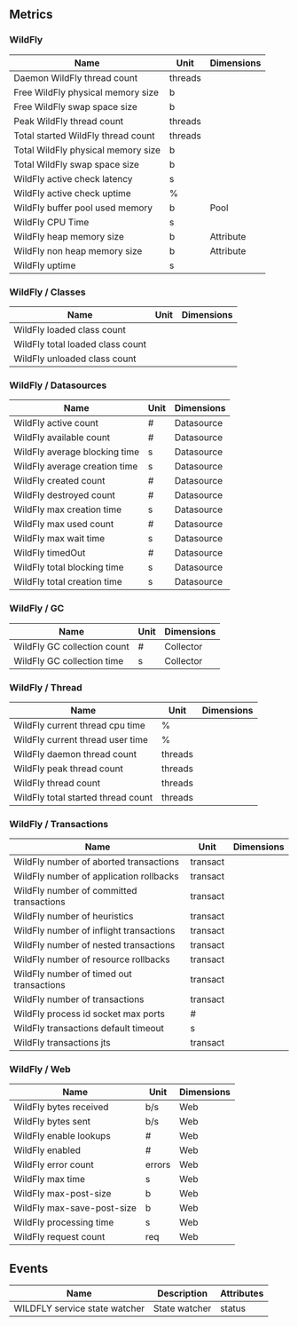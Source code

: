 ## Metrics

### WildFly 

| Name | Unit | Dimensions |
|------|------|------------|
| Daemon WildFly thread count | threads |  |
| Free WildFly physical memory size | b |  |
| Free WildFly swap space size | b |  |
| Peak WildFly thread count | threads |  |
| Total started WildFly thread count | threads |  |
| Total WildFly physical memory size | b |  |
| Total WildFly swap space size | b |  |
| WildFly active check latency | s |  |
| WildFly active check uptime | % |  |
| WildFly buffer pool used memory | b | Pool |
| WildFly CPU Time | s |  |
| WildFly heap memory size | b | Attribute |
| WildFly non heap memory size | b | Attribute |
| WildFly uptime | s |  |

### WildFly / Classes 

| Name | Unit | Dimensions |
|------|------|------------|
| WildFly loaded class count |  |  |
| WildFly total loaded class count |  |  |
| WildFly unloaded class count |  |  |

### WildFly / Datasources 

| Name | Unit | Dimensions |
|------|------|------------|
| WildFly active count | # | Datasource |
| WildFly available count | # | Datasource |
| WildFly average blocking time | s | Datasource |
| WildFly average creation time | s | Datasource |
| WildFly created count | # | Datasource |
| WildFly destroyed count | # | Datasource |
| WildFly max creation time | s | Datasource |
| WildFly max used count | # | Datasource |
| WildFly max wait time | s | Datasource |
| WildFly timedOut | # | Datasource |
| WildFly total blocking time | s | Datasource |
| WildFly total creation time | s | Datasource |

### WildFly / GC 

| Name | Unit | Dimensions |
|------|------|------------|
| WildFly GC collection count | # | Collector |
| WildFly GC collection time | s | Collector |

### WildFly / Thread 

| Name | Unit | Dimensions |
|------|------|------------|
| WildFly current thread cpu time | % |  |
| WildFly current thread user time | % |  |
| WildFly daemon thread count | threads |  |
| WildFly peak thread count | threads |  |
| WildFly thread count | threads |  |
| WildFly total started thread count | threads |  |

### WildFly / Transactions 

| Name | Unit | Dimensions |
|------|------|------------|
| WildFly number of aborted transactions | transact |  |
| WildFly number of application rollbacks | transact |  |
| WildFly number of committed transactions | transact |  |
| WildFly number of heuristics | transact |  |
| WildFly number of inflight transactions | transact |  |
| WildFly number of nested transactions | transact |  |
| WildFly number of resource rollbacks | transact |  |
| WildFly number of timed out transactions | transact |  |
| WildFly number of transactions | transact |  |
| WildFly process id socket max ports | # |  |
| WildFly transactions default timeout | s |  |
| WildFly transactions jts | transact |  |

### WildFly / Web 

| Name | Unit | Dimensions |
|------|------|------------|
| WildFly bytes received | b/s | Web |
| WildFly bytes sent | b/s | Web |
| WildFly enable lookups | # | Web |
| WildFly enabled | # | Web |
| WildFly error count | errors | Web |
| WildFly max time | s | Web |
| WildFly max-post-size | b | Web |
| WildFly max-save-post-size | b | Web |
| WildFly processing time | s | Web |
| WildFly request count | req | Web |

## Events

| Name | Description | Attributes |
|------|-------------|------------|
| WILDFLY service state watcher | State watcher | status |

